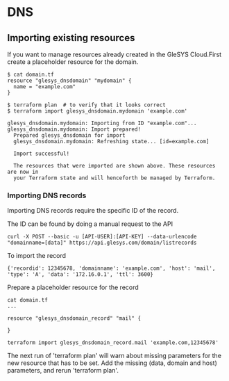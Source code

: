 # DNS

## Importing existing resources

If you want to manage resources already created in the GleSYS Cloud.First create
a placeholder resource for the domain.

```
$ cat domain.tf
resource "glesys_dnsdomain" "mydomain" {
  name = "example.com"
}
```

```
$ terraform plan  # to verify that it looks correct
$ terraform import glesys_dnsdomain.mydomain 'example.com'

glesys_dnsdomain.mydomain: Importing from ID "example.com"...
glesys_dnsdomain.mydomain: Import prepared!
  Prepared glesys_dnsdomain for import
  glesys_dnsdomain.mydomain: Refreshing state... [id=example.com]

  Import successful!

  The resources that were imported are shown above. These resources are now in
  your Terraform state and will henceforth be managed by Terraform.
```

### Importing DNS records

Importing DNS records require the specific ID of the record.

The ID can be found by doing a manual request to the API

`curl -X POST --basic -u [API-USER]:[API-KEY] --data-urlencode "domainname=[data]" https://api.glesys.com/domain/listrecords`

To import the record

```
{'recordid': 12345678, 'domainname': 'example.com', 'host': 'mail', 'type': 'A', 'data': '172.16.0.1', 'ttl': 3600}
```

Prepare a placeholder resource for the record

```
cat domain.tf
...

resource "glesys_dnsdomain_record" "mail" {

}
```

```
terraform import glesys_dnsdomain_record.mail 'example.com,12345678'
```

The next run of 'terraform plan' will warn about missing parameters for the new
resource that has to be set. Add the missing (data, domain and host) parameters, and rerun 'terraform plan'.
